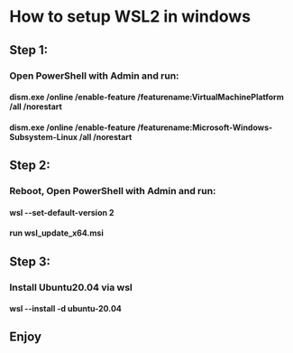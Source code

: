# How to setup WSL2 in windows

## Step 1: 
### Open PowerShell with Admin and run: 

#### dism.exe /online /enable-feature /featurename:VirtualMachinePlatform /all /norestart
#### dism.exe /online /enable-feature /featurename:Microsoft-Windows-Subsystem-Linux /all /norestart

## Step 2: 
### Reboot, Open PowerShell with Admin and run: 

#### wsl --set-default-version 2
#### run wsl_update_x64.msi

## Step 3: 
### Install Ubuntu20.04 via wsl

#### wsl --install -d ubuntu-20.04

## Enjoy
